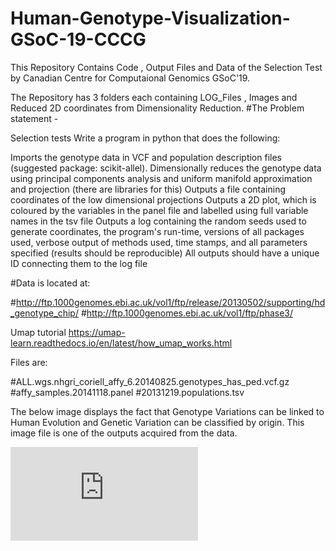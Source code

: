 # Human-Genotype-Visualization-GSoC-19-CCCG

This Repository Contains Code , Output Files and Data of the Selection Test by Canadian Centre for Computaional Genomics GSoC'19.

The Repository has 3 folders each containing LOG_Files , Images and Reduced 2D coordinates from Dimensionality Reduction.
#The Problem statement -

Selection tests
Write a program in python that does the following:

Imports the genotype data in VCF and population description files (suggested package: scikit-allel).
Dimensionally reduces the genotype data using principal components analysis and uniform manifold approximation and projection (there are libraries for this)
Outputs a file containing coordinates of the low dimensional projections
Outputs a 2D plot, which is coloured by the variables in the panel file and labelled using full variable names in the tsv file
Outputs a log containing the random seeds used to generate coordinates, the program's run-time, versions of all packages used, verbose output of methods used, time stamps, and all parameters specified (results should be reproducible)
All outputs should have a unique ID connecting them to the log file

#Data is located at:

#http://ftp.1000genomes.ebi.ac.uk/vol1/ftp/release/20130502/supporting/hd_genotype_chip/
#http://ftp.1000genomes.ebi.ac.uk/vol1/ftp/phase3/

Umap tutorial
https://umap-learn.readthedocs.io/en/latest/how_umap_works.html

Files are:

#ALL.wgs.nhgri_coriell_affy_6.20140825.genotypes_has_ped.vcf.gz
#affy_samples.20141118.panel
#20131219.populations.tsv

The below image displays the fact that Genotype Variations can be linked to Human Evolution and Genetic Variation can be classified by origin. This image file is one of the outputs acquired from the data.

![Image](https://github.com/DataGasmic/Human-Genotype-Visualization-GSoC-19-CCCG/blob/master/2D-Image-Plots/Image_25_15_0.5.pdf)
